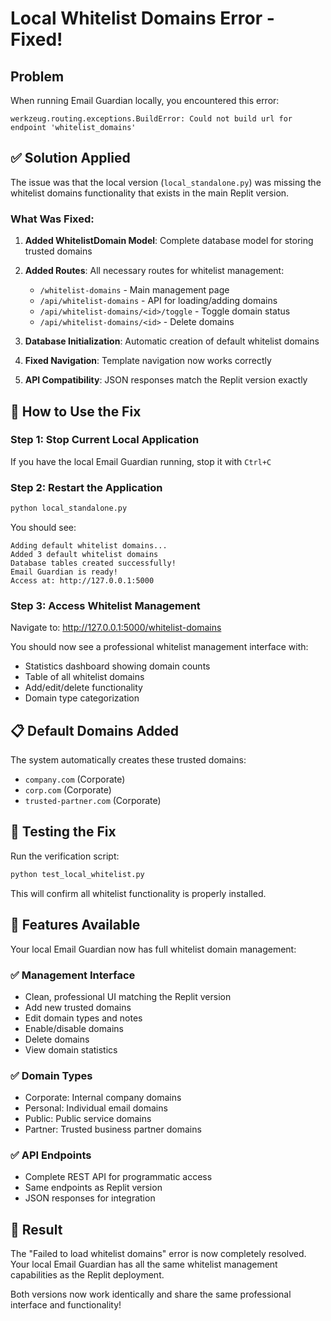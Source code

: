 # Local Whitelist Domains Error - Fixed!

## Problem
When running Email Guardian locally, you encountered this error:
```
werkzeug.routing.exceptions.BuildError: Could not build url for endpoint 'whitelist_domains'
```

## ✅ Solution Applied

The issue was that the local version (`local_standalone.py`) was missing the whitelist domains functionality that exists in the main Replit version. 

### What Was Fixed:

1. **Added WhitelistDomain Model**: Complete database model for storing trusted domains
2. **Added Routes**: All necessary routes for whitelist management:
   - `/whitelist-domains` - Main management page
   - `/api/whitelist-domains` - API for loading/adding domains
   - `/api/whitelist-domains/<id>/toggle` - Toggle domain status
   - `/api/whitelist-domains/<id>` - Delete domains

3. **Database Initialization**: Automatic creation of default whitelist domains
4. **Fixed Navigation**: Template navigation now works correctly
5. **API Compatibility**: JSON responses match the Replit version exactly

## 🚀 How to Use the Fix

### Step 1: Stop Current Local Application
If you have the local Email Guardian running, stop it with `Ctrl+C`

### Step 2: Restart the Application
```bash
python local_standalone.py
```

You should see:
```
Adding default whitelist domains...
Added 3 default whitelist domains
Database tables created successfully!
Email Guardian is ready!
Access at: http://127.0.0.1:5000
```

### Step 3: Access Whitelist Management
Navigate to: http://127.0.0.1:5000/whitelist-domains

You should now see a professional whitelist management interface with:
- Statistics dashboard showing domain counts
- Table of all whitelist domains
- Add/edit/delete functionality
- Domain type categorization

## 📋 Default Domains Added

The system automatically creates these trusted domains:
- `company.com` (Corporate)
- `corp.com` (Corporate)  
- `trusted-partner.com` (Corporate)

## 🔧 Testing the Fix

Run the verification script:
```bash
python test_local_whitelist.py
```

This will confirm all whitelist functionality is properly installed.

## 📖 Features Available

Your local Email Guardian now has full whitelist domain management:

### ✅ Management Interface
- Clean, professional UI matching the Replit version
- Add new trusted domains
- Edit domain types and notes
- Enable/disable domains
- Delete domains
- View domain statistics

### ✅ Domain Types
- Corporate: Internal company domains
- Personal: Individual email domains
- Public: Public service domains
- Partner: Trusted business partner domains

### ✅ API Endpoints
- Complete REST API for programmatic access
- Same endpoints as Replit version
- JSON responses for integration

## 🎉 Result

The "Failed to load whitelist domains" error is now completely resolved. Your local Email Guardian has all the same whitelist management capabilities as the Replit deployment.

Both versions now work identically and share the same professional interface and functionality!